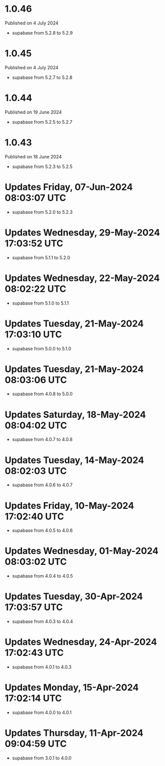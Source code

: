 # 1.0.46

Published on 4 July 2024

- supabase from 5.2.8 to 5.2.9

# 1.0.45

Published on 4 July 2024

- supabase from 5.2.7 to 5.2.8

# 1.0.44

Published on 19 June 2024

- supabase from 5.2.5 to 5.2.7

# 1.0.43

Published on 18 June 2024

- supabase from 5.2.3 to 5.2.5

# Updates Friday, 07-Jun-2024 08:03:07 UTC
- supabase from 5.2.0 to 5.2.3

# Updates Wednesday, 29-May-2024 17:03:52 UTC
- supabase from 5.1.1 to 5.2.0

# Updates Wednesday, 22-May-2024 08:02:22 UTC
- supabase from 5.1.0 to 5.1.1

# Updates Tuesday, 21-May-2024 17:03:10 UTC
- supabase from 5.0.0 to 5.1.0

# Updates Tuesday, 21-May-2024 08:03:06 UTC
- supabase from 4.0.8 to 5.0.0

# Updates Saturday, 18-May-2024 08:04:02 UTC
- supabase from 4.0.7 to 4.0.8

# Updates Tuesday, 14-May-2024 08:02:03 UTC
- supabase from 4.0.6 to 4.0.7

# Updates Friday, 10-May-2024 17:02:40 UTC
- supabase from 4.0.5 to 4.0.6

# Updates Wednesday, 01-May-2024 08:03:02 UTC
- supabase from 4.0.4 to 4.0.5

# Updates Tuesday, 30-Apr-2024 17:03:57 UTC
- supabase from 4.0.3 to 4.0.4

# Updates Wednesday, 24-Apr-2024 17:02:43 UTC
- supabase from 4.0.1 to 4.0.3

# Updates Monday, 15-Apr-2024 17:02:14 UTC
- supabase from 4.0.0 to 4.0.1

# Updates Thursday, 11-Apr-2024 09:04:59 UTC
- supabase from 3.0.1 to 4.0.0


